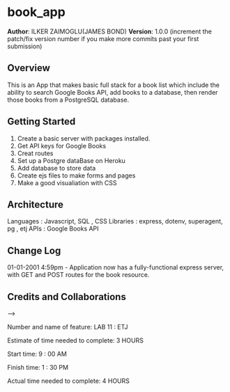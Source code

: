 # book_app

**Author**: ILKER ZAIMOGLU(JAMES BOND)
**Version**: 1.0.0 (increment the patch/fix version number if you make more commits past your first submission)

## Overview
This is an App that makes basic full stack for a book list which include the ability to search Google Books API, add books to a database, then render those books from a PostgreSQL database. 

## Getting Started
1. Create a basic server with packages installed.
2. Get API keys for Google Books
3. Creat routes
4. Set up a Postgre dataBase on Heroku
5. Add database to store data
6. Create ejs files to make forms and pages
7. Make a good visualiation with CSS

## Architecture
Languages : Javascript, SQL , CSS
Libraries : express, dotenv, superagent, pg , etj
APIs : Google Books API

## Change Log

01-01-2001 4:59pm - Application now has a fully-functional express server, with GET and POST routes for the book resource.

## Credits and Collaborations
<!-- Give credit (and a link) to other people or resources that helped you build this application. -->
-->

Number and name of feature: LAB 11 : ETJ

Estimate of time needed to complete: 3 HOURS

Start time: 9 : 00 AM

Finish time: 1 : 30 PM

Actual time needed to complete: 4 HOURS
